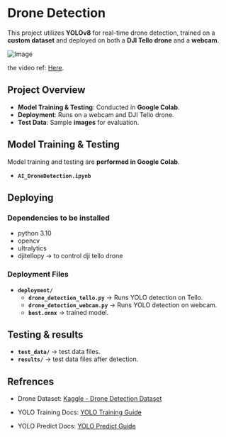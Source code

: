 # Drone Detection 
 
This project utilizes **YOLOv8** for real-time drone detection, trained on a **custom dataset** and deployed on both a **DJI Tello drone** and a **webcam**.

![Image](https://github.com/user-attachments/assets/d2283d8e-79f6-4bf4-a886-7ea7a524865a)

the video ref: [Here](https://www.youtube.com/watch?v=0UqXRkjDJGo).

## Project Overview  
- **Model Training & Testing**: Conducted in **Google Colab**. 
- **Deployment**: Runs on a webcam and DJI Tello drone.
- **Test Data**: Sample **images** for evaluation.  



## Model Training & Testing  
Model training and testing are **performed in Google Colab**.
- **`AI_DroneDetection.ipynb`** 



## Deploying 

### Dependencies to be installed
- python 3.10
- opencv
- ultralytics
- djitellopy → to control dji tello drone 

### Deployment Files
- **`deployment/`**
   -  **`drone_detection_tello.py`** → Runs YOLO detection on Tello.
   -  **`drone_detection_webcam.py`** → Runs YOLO detection on webcam.
   -  **`best.onnx`** → trained model.

## Testing & results 

- **`test_data/`** → test data files.
- **`results/`**  → test data files after detection.

## Refrences

 - Drone Dataset: [Kaggle - Drone Detection Dataset](https://www.kaggle.com/datasets/muki2003/yolo-drone-detection-dataset?resource=download)

- YOLO Training Docs: [YOLO Training Guide](https://docs.ultralytics.com/modes/train/#resuming-interrupted-trainings)
- YOLO Predict Docs: [YOLO Predict Guide](https://docs.ultralytics.com/modes/predict/#inference-sources)
